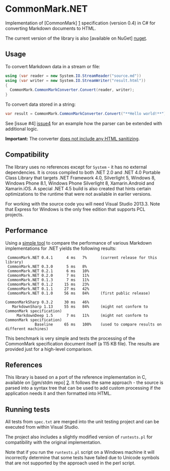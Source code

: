 # CommonMark.NET

Implementation of [CommonMark] [1] specification (version 0.4) in C# for converting Markdown documents to HTML.

The current version of the library is also [available on NuGet] [nuget].

## Usage

To convert Markdown data in a stream or file:
```C#
using (var reader = new System.IO.StreamReader("source.md"))
using (var writer = new System.IO.StreamWriter("result.html"))
{
  CommonMark.CommonMarkConverter.Convert(reader, writer);
}
```

To convert data stored in a string:
```C#
var result = CommonMark.CommonMarkConverter.Convert("**Hello world!**");
```

See [issue #4] [issue4] for an example how the parser can be extended with additional logic.

**Important:** The converter [does not include any HTML sanitizing][XSS].

## Compatibility

The library uses no references except for `System` - it has no external dependencies. It is cross compiled to
both .NET 2.0 and .NET 4.0 Portable Class Library that targets .NET Framework 4.0, Silverlight 5, Windows 8,
Windows Phone 8.1, Windows Phone Silverlight 8, Xamarin.Android and Xamarin.iOS. A special .NET 4.5 build is
also created that hints certain optimizations to the runtime that were not available in earlier versions.

For working with the source code you will need Visual Studio 2013.3. Note that Express for Windows is the
only free edition that supports PCL projects.

## Performance

Using a [simple tool][3] to compare the performance of various Markdown implementations for .NET yields the
following results:

     CommonMark.NET 0.4.1      4 ms   7%      (current release for this library)
	 CommonMark.NET 0.3.0      5 ms   8%
     CommonMark.NET 0.2.1      6 ms   10%
     CommonMark.NET 0.2.0      7 ms   11%     
     CommonMark.NET 0.1.3      7 ms   11%     
     CommonMark.NET 0.1.2     15 ms   23%
     CommonMark.NET 0.1.1     27 ms   42%
     CommonMark.NET 0.1.0     56 ms   84%     (first public release)

    CommonMarkSharp 0.3.2     30 ms   46%
       MarkdownSharp 1.13     55 ms   84%     (might not conform to CommonMark specification)
         MarkdownDeep 1.5      7 ms   11%     (might not conform to CommonMark specification)
                 Baseline     65 ms   100%    (used to compare results on different machines)

This benchmark is very simple and tests the processing of the CommonMark specification document itself (a 
115 KB file). The results are provided just for a high-level comparison.

## References

This library is based on a port of the reference implementation in C, available on [jgm/stdm repo] [2]. 
It follows the same approach - the source is parsed into a syntax tree that can be used to add custom 
processing if the application needs it and then formatted into HTML.

## Running tests

All tests from `spec.txt` are merged into the unit testing project and can be executed from within Visual Studio.

The project also includes a slightly modified version of `runtests.pl` for compatibility with the original
implementation.

Note that if you run the `runtests.pl` script on a Windows machine it will incorrectly determine that some tests
have failed due to Unicode symbols that are not supported by the approach used in the perl script.

[1]: http://spec.commonmark.org/
[2]: https://github.com/jgm/stmd/commit/2cf0750a7a507eded4cf3c9a48fd1f924d0ce538
[3]: https://github.com/Knagis/CommonMarkBenchmark
[issue4]: https://github.com/Knagis/CommonMark.NET/issues/4
[XSS]: http://talk.commonmark.org/t/cross-site-scripting-issue-in-standard-markdown-example-at-try-standardmarkdown-com/55
[nuget]: https://www.nuget.org/packages/CommonMark.NET/
